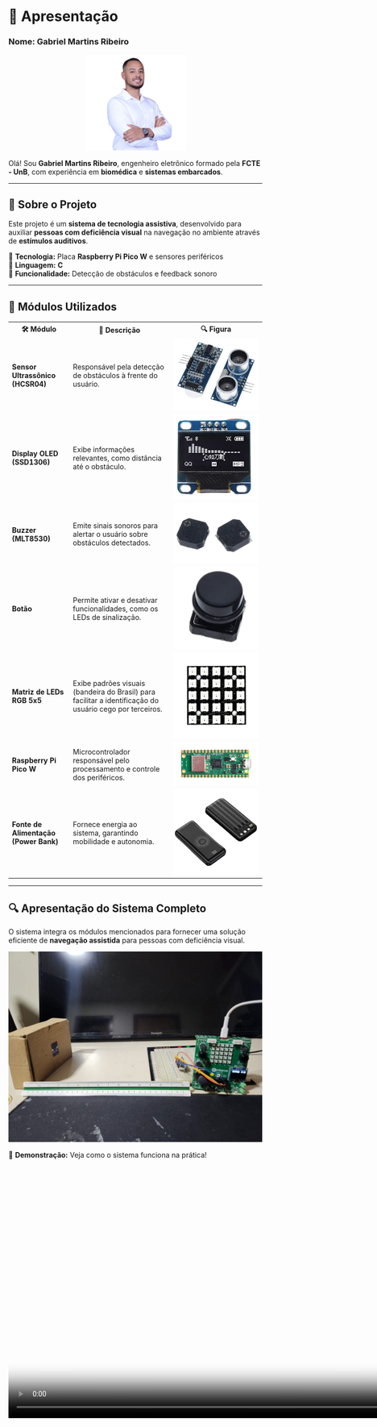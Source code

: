 # 🚀 Apresentação

### Nome: Gabriel Martins Ribeiro  

<p align="center">
  <img src="assets/img/Gabriel.jpeg" alt="Gabriel Martins Ribeiro" width="200">
</p>  

Olá! Sou **Gabriel Martins Ribeiro**, engenheiro eletrônico formado pela **FCTE - UnB**, com experiência em **biomédica** e **sistemas embarcados**.  

---

## 🎯 Sobre o Projeto  

Este projeto é um **sistema de tecnologia assistiva**, desenvolvido para auxiliar **pessoas com deficiência visual** na navegação no ambiente através de **estímulos auditivos**.  

🔹 **Tecnologia:** Placa **Raspberry Pi Pico W** e sensores periféricos  
🔹 **Linguagem:** **C**  
🔹 **Funcionalidade:** Detecção de obstáculos e feedback sonoro  

---

## 🔧 Módulos Utilizados  

<p align="center">
  <table>
    <tr>
      <th>🛠️ <b>Módulo</b></th>
      <th>📌 <b>Descrição</b></th>
      <th>🔍 <b>Figura</b></th>
    </tr>
    <tr>
      <td><b>Sensor Ultrassônico (HCSR04)</b></td>
      <td>Responsável pela detecção de obstáculos à frente do usuário.</td>
      <td><img src="assets/img/modules/ultrassonico.png"></td>
    </tr>
    <tr>
      <td><b>Display OLED (SSD1306)</b></td>
      <td>Exibe informações relevantes, como distância até o obstáculo.</td>
      <td><img src="assets/img/modules/oled.png"></td>
    </tr>
    <tr>
      <td><b>Buzzer (MLT8530)</b></td>
      <td>Emite sinais sonoros para alertar o usuário sobre obstáculos detectados.</td>
      <td><img src="assets/img/modules/buzzer.png"></td>
    </tr>
    <tr>
      <td><b>Botão</b></td>
      <td>Permite ativar e desativar funcionalidades, como os LEDs de sinalização.</td>
      <td><img src="assets/img/modules/botao.png"></td>
    </tr>
    <tr>
      <td><b>Matriz de LEDs RGB 5x5</b></td>
      <td>Exibe padrões visuais (bandeira do Brasil) para facilitar a identificação do usuário cego por terceiros.</td>
      <td><img src="assets/img/modules/matriz_led.png"></td>
    </tr>
    <tr>
      <td><b>Raspberry Pi Pico W</b></td>
      <td>Microcontrolador responsável pelo processamento e controle dos periféricos.</td>
      <td><img src="assets/img/modules/pico_w.png"></td>
    </tr>
    <tr>
      <td><b>Fonte de Alimentação (Power Bank)</b></td>
      <td>Fornece energia ao sistema, garantindo mobilidade e autonomia.</td>
      <td><img src="assets/img/modules/powerbank.png"></td>
    </tr>
  </table>
</p>

---

## 🔍 Apresentação do Sistema Completo  

O sistema integra os módulos mencionados para fornecer uma solução eficiente de **navegação assistida** para pessoas com deficiência visual.  

<center>
  <img src="assets/img/system_overview.jpeg" alt="Visão Geral do Sistema">
</center>

🎥 **Demonstração:** Veja como o sistema funciona na prática!  

<center>
  <video controls poster="assets/video/Thumb_BRSmartGuia.png" style="height: 500px;">
    <source src="assets/video/v_final.mp4" type="video/mp4">
    Seu navegador não suporta a reprodução de vídeos.
  </video>
</center>
